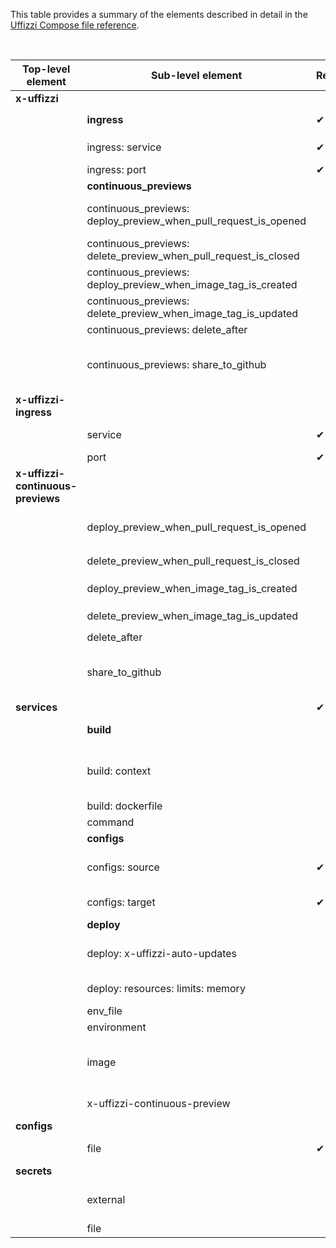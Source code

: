 This table provides a summary of the elements described in detail in the [Uffizzi Compose file reference](../compose-spec).  

&nbsp;  

|Top-level element       | Sub-level element                            | Required | Notes                                                                                                                       |
| ---------------------- | -------------------------------------------- | -------- | --------------------------------------------------------------------------------------------------------------------------- |
| **x-uffizzi**          |                                              |          | The Uffizzi [custom extension](https://github.com/docker/compose/issues/7200)                                               |
|                        | **ingress**                                  | ✔︎        | An alternative to the top-level `x-uffizzi-ingress`                                                                         |
|                        | ingress: service                             | ✔︎        | The service that should receive incoming HTTPS requests                                                                     |
|                        | ingress: port                                | ✔︎        | The port the service is listening on                                                                                        |
|                        | **continuous_previews**                      |          |                                                                                                                             |
|                        | continuous_previews: deploy_preview_when_pull_request_is_opened  |          | Uffizzi will setup webhooks on your git repositories to watch for open pull requests (PR).              |
|                        | continuous_previews: delete_preview_when_pull_request_is_closed  |          | Should be used with `deploy_preview_when_pull_request_is_opened`                                        |
|                        | continuous_previews: deploy_preview_when_image_tag_is_created    |          | Requires that you have first [configured webhooks on your container registry](../container-registry-integrations) |
|                        | continuous_previews: delete_preview_when_image_tag_is_updated    |          | Should be used with `deploy_preview_when_image_tag_is_created`                                          |
|                        | continuous_previews: delete_after            |          | Accepts values from `0-720h`, defaults to `72h`                                                                             |
|                        | continuous_previews: share_to_github         |          | Post the preview URL to GitHub pull request issue. Requires that you have first [added your GitHub credentials](../git-integrations) in the Uffizzi Dashboard (UI) |
| **x-uffizzi-ingress**  |                                              |          | A top-level alternative to `x-uffizzi`: `ingress`                                                                            |
|                        | service                                      | ✔︎        | The service that should receive incoming HTTPS requests                                                                     |
|                        | port                                         | ✔︎        | The port the service is listening on                                                                                        |
| **x-uffizzi-continuous-previews**  |                                  |          | A top-level alternative to `x-uffizzi`: `continuous_previews`                                                                            |
|                        | deploy_preview_when_pull_request_is_opened   |          | Uffizzi will setup webhooks on your git repositories to watch for open pull requests (PR).              |
|                        | delete_preview_when_pull_request_is_closed   |          | Should be used with `deploy_preview_when_pull_request_is_opened`                                        |
|                        | deploy_preview_when_image_tag_is_created     |          | Requires that you have first [configured webhooks on your container registry](../container-registry-integrations) |
|                        | delete_preview_when_image_tag_is_updated     |          | Should be used with `deploy_preview_when_image_tag_is_created`                                          |
|                        | delete_after                                 |          | Accepts values from `0-720h`, defaults to `72h`                                                                             |
|                        | share_to_github                              |          | Post the preview URL to GitHub pull request issue. Requires that you have first [added your GitHub credentials](../git-integrations) in the Uffizzi Dashboard (UI) |
| **services**           |                                              | ✔︎        |                                                                                                                             |
|                        | **build**                                    |          | A string containing a path to the build context. Required if `image` is not specified.                                      |
|                        | build: context                               |          | Expects either a local path or a URL to a GitHub repository (e.g., `context: <repository_url>#<branch_name>`) or a relative path in the current repository | 
|                        | build: dockerfile                            |          | Defaults to `./Dockerfile`                                                                                                  |
|                        | command                                      |          |                                                                                                                             |   
|                        | **configs**                                  |          | Expects a list of sources with targets                                                                                      |
|                        | configs: source                              | ✔︎        | Required if **configs** is specified; A config name as defined in the top-level **config** definition                       |
|                        | configs: target                              | ✔︎        | Required if **configs** is specified; Mount path (including filename) within the container                                  |
|                        | **deploy**                                   |          |                                                                                                                             |
|                        | deploy: x-uffizzi-auto-updates               |          | Defaults to `true`; If true, Uffizzi will auto-deploy changes made to a git or image repository                             |
|                        | deploy: resources: limits: memory            |          | Defaults to `125M`; possible values: `125M`, `250M`, `500M`, `1000M`, `2000M`, `4000M`                                      |
|                        | env_file                                     |          |                                                                                                                             |
|                        | environment                                  |          |                                                                                                                             |
|                        | image                                        |          | Defaults to `latest` tag; Expects a URI to a container registry; Currently supports ACR, ECR, GCR, and Docker Hub. Required if `build` is not specified.    |
|                        | x-uffizzi-continuous-preview                 |          | Overrides global `continuous_preview` policies for the service where it is specified.
| **configs**            |                                              |          |                                                                                                                             |
|                        | file                                         | ✔︎        | Required if top-level `configs` is defined; The relative path to the config file                                            |
| **secrets**            |                                              |          |                                                                                                                             |
|                        | external                                     |          | Indicates that the secret object (name/value pair) is declared in the Uffizzi Dashboard (UI). Value must be `true`.         |
|                        | file                                         |          | The name of the secret object in Uffizzi.                                                                          |